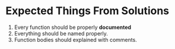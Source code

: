 # Expected Things From Solutions
1. Every function should be properly __documented__
2. Everything should be named properly.
3. Function bodies should explained with comments.